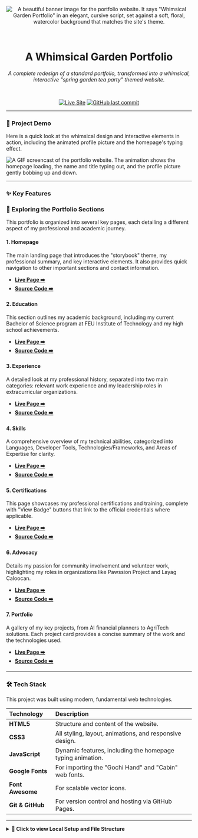 <div align="center">

![A beautiful banner image for the portfolio website. It says "Whimsical Garden Portfolio" in an elegant, cursive script, set against a soft, floral, watercolor background that matches the site's theme.]([https://i.imgur.com/example-banner.png](https://static.vecteezy.com/system/resources/previews/031/548/652/large_2x/a-whimsical-banner-design-portraying-a-garden-scene-with-playful-illustrations-of-flowers-butterflies-and-bees-adding-a-touch-of-joy-and-lightheartedness-generative-ai-photo.jpeg))

</div>

<br>

<div align="center">

# A Whimsical Garden Portfolio

*A complete redesign of a standard portfolio, transformed into a whimsical, interactive "spring garden tea party" themed website.*

</div>

<br>

<div align="center">

[![Live Site](https://img.shields.io/badge/View_Live_Site-5b8e7d?style=for-the-badge&logo=github&logoColor=white)](https://gabel-05.github.io/professional-profile-guennevere-rito/)
[![GitHub last commit](https://img.shields.io/github/last-commit/gabel-05/professional-profile-guennevere-rito?style=for-the-badge&color=8cb369)](https://github.com/gabel-05/professional-profile-guennevere-rito/commits/main)

</div>

---

### 🌿 Project Demo

Here is a quick look at the whimsical design and interactive elements in action, including the animated profile picture and the homepage's typing effect.

![A GIF screencast of the portfolio website. The animation shows the homepage loading, the name and title typing out, and the profile picture gently bobbing up and down.](https://i.imgur.com/example-gif.gif)

---

### ✨ Key Features

### 🌿 Exploring the Portfolio Sections

This portfolio is organized into several key pages, each detailing a different aspect of my professional and academic journey.

#### **1. Homepage**
The main landing page that introduces the "storybook" theme, my professional summary, and key interactive elements. It also provides quick navigation to other important sections and contact information.
* [**Live Page ➡️**](https://gabel-05.github.io/professional-profile-guennevere-rito/)
* [**Source Code ➡️**](index.html)

#### **2. Education**
This section outlines my academic background, including my current Bachelor of Science program at FEU Institute of Technology and my high school achievements.
* [**Live Page ➡️**](https://gabel-05.github.io/professional-profile-guennevere-rito/education.html)
* [**Source Code ➡️**](education.html)

#### **3. Experience**
A detailed look at my professional history, separated into two main categories: relevant work experience and my leadership roles in extracurricular organizations.
* [**Live Page ➡️**](https://gabel-05.github.io/professional-profile-guennevere-rito/experience.html)
* [**Source Code ➡️**](experience.html)

#### **4. Skills**
A comprehensive overview of my technical abilities, categorized into Languages, Developer Tools, Technologies/Frameworks, and Areas of Expertise for clarity.
* [**Live Page ➡️**](https://gabel-05.github.io/professional-profile-guennevere-rito/skills.html)
* [**Source Code ➡️**](skills.html)

#### **5. Certifications**
This page showcases my professional certifications and training, complete with "View Badge" buttons that link to the official credentials where applicable.
* [**Live Page ➡️**](https://gabel-05.github.io/professional-profile-guennevere-rito/certifications.html)
* [**Source Code ➡️**](certifications.html)

#### **6. Advocacy**
Details my passion for community involvement and volunteer work, highlighting my roles in organizations like Pawssion Project and Layag Caloocan.
* [**Live Page ➡️**](https://gabel-05.github.io/professional-profile-guennevere-rito/advocacy.html)
* [**Source Code ➡️**](advocacy.html)

#### **7. Portfolio**
A gallery of my key projects, from AI financial planners to AgriTech solutions. Each project card provides a concise summary of the work and the technologies used.
* [**Live Page ➡️**](https://gabel-05.github.io/professional-profile-guennevere-rito/portfolio.html)
* [**Source Code ➡️**](portfolio.html)

---

### 🛠️ Tech Stack

This project was built using modern, fundamental web technologies.

| Technology     | Description                                                  |
| :------------- | :----------------------------------------------------------- |
| **HTML5** | Structure and content of the website.                        |
| **CSS3** | All styling, layout, animations, and responsive design.      |
| **JavaScript** | Dynamic features, including the homepage typing animation. |
| **Google Fonts** | For importing the "Gochi Hand" and "Cabin" web fonts.      |
| **Font Awesome** | For scalable vector icons.                                   |
| **Git & GitHub** | For version control and hosting via GitHub Pages.          |

---

<details>
<summary><strong>📂 Click to view Local Setup and File Structure</strong></summary>
<br>

#### Local Setup and Installation

To run this project on your local machine, follow these steps:

1.  **Clone the repository:**
    ```bash
    git clone [https://github.com/gabel-05/professional-profile-guennevere-rito.git](https://github.com/gabel-05/professional-profile-guennevere-rito.git)
    ```
2.  **Navigate to the project directory:**
    ```bash
    cd professional-profile-guennevere-rito
    ```
3.  **Open `index.html`:**
    Simply open the `index.html` file in your favorite web browser to view the website locally.

<br>

#### File Structure

```bash
.
├── assets/
│   └── images/
│       ├── floral_divider.png
│       ├── garden_background.jpg
│       ├── Guennevere Rito.jpg
│       └── paper_texture.jpg
├── css/
│   └── style.css
├── js/
│   └── script.js
├── index.html
├── ... (other html files)
└── README.md
